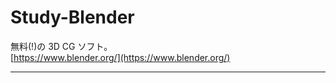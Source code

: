 # Study-Blender  

無料(!)の 3D CG ソフト。  
[https://www.blender.org/](https://www.blender.org/)  


---  